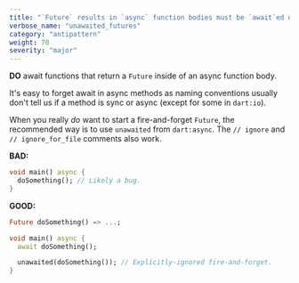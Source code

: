```yaml
---
title: "`Future` results in `async` function bodies must be `await`ed or marked `unawaited` using `dart:async`."
verbose_name: "unawaited_futures"
category: "antipattern"
weight: 70
severity: "major"
---
```

**DO** await functions that return a `Future` inside of an async function body.

It's easy to forget await in async methods as naming conventions usually don't
tell us if a method is sync or async (except for some in `dart:io`).

When you really _do_ want to start a fire-and-forget `Future`, the recommended
way is to use `unawaited` from `dart:async`. The `// ignore` and
`// ignore_for_file` comments also work.

**BAD:**
```dart
void main() async {
  doSomething(); // Likely a bug.
}
```

**GOOD:**
```dart
Future doSomething() => ...;

void main() async {
  await doSomething();

  unawaited(doSomething()); // Explicitly-ignored fire-and-forget.
}
```

